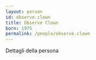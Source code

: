 ```yaml
---
layout: person
id: observe.clown
title: Observe Clown
born: 1975
permalink: /people/observe.clown
---
```


Dettagli della persona 